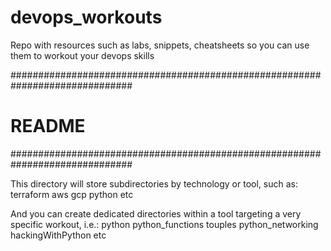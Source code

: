 # devops_workouts
Repo with resources such as labs, snippets, cheatsheets so you can use them to workout your devops skills


##############################################################################
# README
##############################################################################

This directory will store subdirectories by technology or tool, such as:
	terraform
	aws
	gcp
	python
	etc

And you can create dedicated directories within a tool targeting a very
specific workout, i.e.:
	python
		python_functions
		touples
		python_networking
		hackingWithPython
		etc


